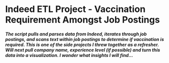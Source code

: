 # Indeed ETL Project - Vaccination Requirement Amongst Job Postings
##### The script pulls and parses data from Indeed, iterates through job postings, and scans text within job postings to determine if vaccination is required. This is one of the side projects I threw together as a refresher. Will next pull company name, experience level (if possible) and turn this data into a visualization. I wonder what insights I will find...
